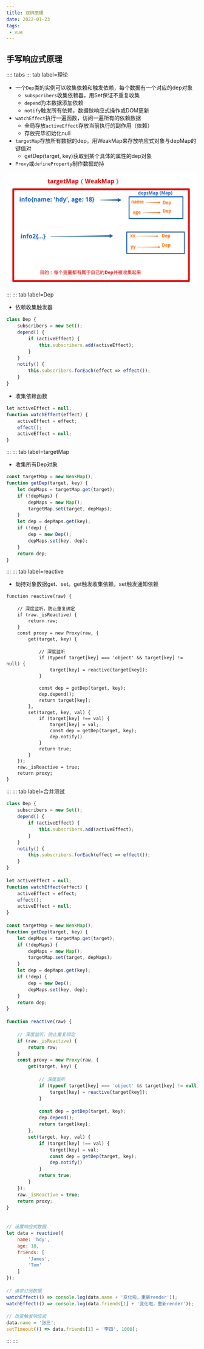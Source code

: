 ```yaml
---
title: 双绑原理
date: 2022-01-23
tags:
 - vue
---
```

## 手写响应式原理
:::: tabs
::: tab label=理论
* 一个`Dep`类的实例可以收集依赖和触发依赖，每个数据有一个对应的dep对象
    * `subspcribers`收集依赖器，用Set保证不重复收集
    * `depend`为本数据添加依赖
    * `notify`触发所有依赖，数据做响应式操作或DOM更新
* `watchEffect`执行一遍函数，访问一遍所有的依赖数据
    * 全局存放`activeEffect`存放当前执行的副作用（依赖）
    * 存放完毕初始化null
* `targetMap`存放所有数据的dep。用WeakMap来存放响应式对象与depMap的键值对
    * getDep(target, key)获取到某个具体的属性的dep对象
* `Proxy`或`defineProperty`制作数据劫持

<img src="./assets/targetmap.png" style="width:600px;">

:::
::: tab label=Dep
* 依赖收集触发器
```js
class Dep {
    subscribers = new Set();
    depend() {
        if (activeEffect) {
            this.subscribers.add(activeEffect);
        }
    }
    notify() {
        this.subscribers.forEach(effect => effect());
    }
}
```
* 收集依赖函数
```js
let activeEffect = null;
function watchEffect(effect) {
    activeEffect = effect;
    effect();
    activeEffect = null;
}
```
:::
::: tab label=targetMap
* 收集所有Dep对象
```js
const targetMap = new WeakMap();
function getDep(target, key) {
    let depMaps = targetMap.get(target);
    if (!depMaps) {
        depMaps = new Map();
        targetMap.set(target, depMaps);
    }
    let dep = depMaps.get(key);
    if (!dep) {
        dep = new Dep();
        depMaps.set(key, dep);
    }
    return dep;
}
```
:::
::: tab label=reactive
* 劫持对象数据get、set。get触发收集依赖，set触发通知依赖
```js{15-17,21-23}
function reactive(raw) {

    // 深度监听，防止重复绑定
    if (raw._isReactive) {
        return raw;
    }
    const proxy = new Proxy(raw, {
        get(target, key) {

            // 深度监听
            if (typeof target[key] === 'object' && target[key] != null) {
                target[key] = reactive(target[key]);
            }

            const dep = getDep(target, key);
            dep.depend();
            return target[key];
        },
        set(target, key, val) {
            if (target[key] !== val) {
                target[key] = val;
                const dep = getDep(target, key);
                dep.notify()
            }
            return true;
        }
    });
    raw._isReactive = true;
    return proxy;
}
```
:::
::: tab label=合并测试
```js
class Dep {
    subscribers = new Set();
    depend() {
        if (activeEffect) {
            this.subscribers.add(activeEffect);
        }
    }
    notify() {
        this.subscribers.forEach(effect => effect());
    }
}

let activeEffect = null;
function watchEffect(effect) {
    activeEffect = effect;
    effect();
    activeEffect = null;
}

const targetMap = new WeakMap();
function getDep(target, key) {
    let depMaps = targetMap.get(target);
    if (!depMaps) {
        depMaps = new Map();
        targetMap.set(target, depMaps);
    }
    let dep = depMaps.get(key);
    if (!dep) {
        dep = new Dep();
        depMaps.set(key, dep);
    }
    return dep;
}

function reactive(raw) {

    // 深度监听，防止重复绑定
    if (raw._isReactive) {
        return raw;
    }
    const proxy = new Proxy(raw, {
        get(target, key) {

            // 深度监听
            if (typeof target[key] === 'object' && target[key] != null) {
                target[key] = reactive(target[key]);
            }

            const dep = getDep(target, key);
            dep.depend();
            return target[key];
        },
        set(target, key, val) {
            if (target[key] !== val) {
                target[key] = val;
                const dep = getDep(target, key);
                dep.notify()
            }
            return true;
        }
    });
    raw._isReactive = true;
    return proxy;
}


// 设置响应式数据
let data = reactive({
    name: 'hdy',
    age: 18,
    friends: [
        'James',
        'Tom'
    ]
});

// 请求订阅数据
watchEffect(() => console.log(data.name + '变化啦，重新render'));
watchEffect(() => console.log(data.friends[1] + '变化啦，重新render'));

// 改变触发响应式
data.name = '张三';
setTimeout(() => data.friends[1] = '李四', 1000);
```
:::
::::